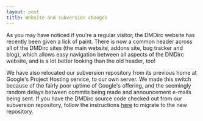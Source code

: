 ```yaml
---
layout: post
title: Website and subversion changes
---
```

<p>As you may have noticed if you're a regular visitor, the DMDirc website has recently been given a lick of paint. There is now a common header across all of the DMDirc sites (the main website, addons site, bug tracker and blog), which allows easy navigation between all aspects of the DMDirc website, and is a lot better looking than the old header, too!</p><p>We have also relocated our subversion repository from its previous home at Google's Project Hosting service, to our own server. We made this switch because of the fairly poor uptime of Google's offering, and the seemingly random delays between commits being made and announcement e-mails being sent. If you have the DMDirc source code checked out from our subversion repository, follow the instructions <a href="http://www.dmdirc.com/svn">here</a> to migrate to the new repository.</p>